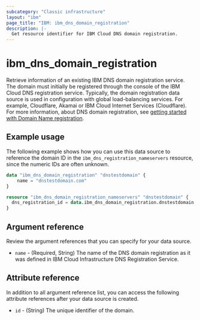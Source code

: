 ```yaml
---
subcategory: "Classic infrastructure"
layout: "ibm"
page_title: "IBM: ibm_dns_domain_registration"
description: |-
  Get resource identifier for IBM Cloud DNS domain registration.
---
```


# ibm_dns_domain_registration
Retrieve information of an existing IBM DNS domain registration service. The domain must initially be registered through the console of the IBM Cloud DNS registration service. Typically, the domain registration data source is used in configuration with global load-balancing services. For example, Cloudflare, Akamai or IBM Cloud Internet Services (Cloudflare). For more information, about DNS domain registration, see [getting started with Domain Name registration](https://cloud.ibm.com/docs/dns?topic=dns-getting-started).

## Example usage
The following example shows how you can use this data source to reference the domain ID in the `ibm_dns_registration_nameservers` resource, since the numeric IDs are often unknown.

```terraform
data "ibm_dns_domain_registration" "dnstestdomain" {
    name = "dnstestdomain.com"
}

resource "ibm_dns_domain_registration_nameservers" "dnstestdomain" {
  dns_registration_id = data.ibm_dns_domain_registration.dnstestdomain.id
}
```

## Argument reference
Review the argument references that you can specify for your data source.

- `name` - (Required, String) The name of the DNS domain registration as it was defined in IBM Cloud Infrastructure DNS Registration Service.

## Attribute reference
In addition to all argument reference list, you can access the following attribute references after your data source is created.

- `id` - (String) The unique identifier of the domain.
